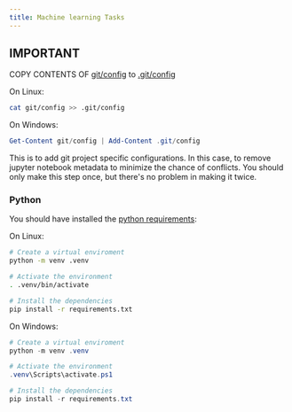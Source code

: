 ```yaml
---
title: Machine learning Tasks
---
```


## IMPORTANT

COPY CONTENTS OF [git/config](git/config) to [.git/config](.git/config)

On Linux:

```bash
cat git/config >> .git/config
```

On Windows:

```ps1
Get-Content git/config | Add-Content .git/config
```

This is to add git project specific configurations. In this case, to remove jupyter notebook metadata to minimize the chance of conflicts.
You should only make this step once, but there's no problem in making it twice.

### Python

You should have installed the [python requirements](requirements.txt):

On Linux:

```bash
# Create a virtual enviroment
python -m venv .venv

# Activate the environment
. .venv/bin/activate

# Install the dependencies
pip install -r requirements.txt
```

On Windows:

```ps1
# Create a virtual enviroment
python -m venv .venv

# Activate the environment
.venv\Scripts\activate.ps1

# Install the dependencies
pip install -r requirements.txt
```
